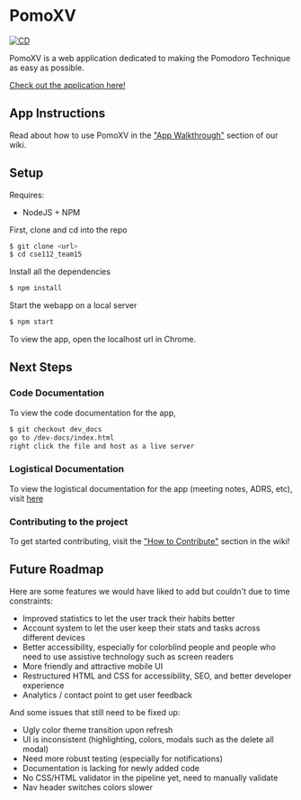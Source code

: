 # PomoXV
[![CD](https://github.com/nickkro25/cse112_team15/actions/workflows/CD.yml/badge.svg)](https://github.com/nickkro25/cse112_team15/actions/workflows/CD.yml)

PomoXV is a web application dedicated to making the Pomodoro Technique as easy as possible. 

[Check out the application here!]( https://nickkro25.github.io/cse112_team15/)

## App Instructions

Read about how to use PomoXV in the ["App Walkthrough"](https://github.com/nickkro25/cse112_team15/wiki/App-Walkthrough) section of our wiki.

## Setup 
Requires:
- NodeJS + NPM

First, clone and cd into the repo
```bash
$ git clone <url>
$ cd cse112_team15
```
Install all the dependencies
```bash
$ npm install
```
Start the webapp on a local server
```bash
$ npm start
```
To view the app, open the localhost url in Chrome.

## Next Steps

### Code Documentation
To view the code documentation for the app,
```bash
$ git checkout dev_docs
go to /dev-docs/index.html
right click the file and host as a live server
```

### Logistical Documentation
To view the logistical documentation for the app (meeting notes, ADRS, etc), visit [here]( https://github.com/nickkro25/cse112_team15_docs)

### Contributing to the project
To get started contributing, visit the ["How to Contribute"]( https://github.com/nickkro25/cse112_team15/wiki/How-to-Contribute) section in the wiki!

## Future Roadmap
Here are some features we would have liked to add but couldn't due to time constraints:
- Improved statistics to let the user track their habits better
- Account system to let the user keep their stats and tasks across different devices
- Better accessibility, especially for colorblind people and people who need to use assistive technology such as screen readers
- More friendly and attractive mobile UI
- Restructured HTML and CSS for accessibility, SEO, and better developer experience
- Analytics / contact point to get user feedback

And some issues that still need to be fixed up:
- Ugly color theme transition upon refresh
- UI is inconsistent (highlighting, colors, modals such as the delete all modal)
- Need more robust testing (especially for notifications)
- Documentation is lacking for newly added code
- No CSS/HTML validator in the pipeline yet, need to manually validate
- Nav header switches colors slower

